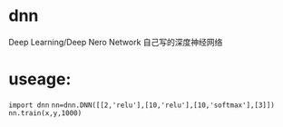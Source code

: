 # dnn
Deep Learning/Deep Nero Network
自己写的深度神经网络

# useage:
`import dnn`
`nn=dnn.DNN([[2,'relu'],[10,'relu'],[10,'softmax'],[3]])`
`nn.train(x,y,1000)`

